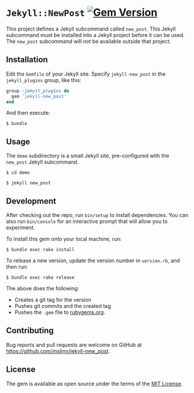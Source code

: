 # `Jekyll::NewPost` [![Gem Version](https://badge.fury.io/rb/jekyll-new_post.svg)](https://badge.fury.io/rb/jekyll-new_post)

This project defines a Jekyll subcommand called `new_post`.
This Jekyll subcommand must be installed into a Jekyll project before it can be used.
The `new_post` subcommand will not be available outside that project.


## Installation

Edit the `Gemfile` of your Jekyll site.
Specify `jekyll-new_post` in the `jekyll_plugins` group, like this:

```ruby
group :jekyll_plugins do
  gem 'jekyll-new_post'
end
```

And then execute:

```shell
$ bundle
```


## Usage

The `demo` subdirectory is a small Jekyll site,
pre-configured with the `new_post` Jekyll subcommand.

```shell
$ cd demo

$ jekyll new_post
```


## Development

After checking out the repo, run `bin/setup` to install dependencies.
You can also run `bin/console` for an interactive prompt that will allow you to experiment.

To install this gem onto your local machine, run:

```shell
$ bundle exec rake install
```

To release a new version, update the version number in `version.rb`, and then run:

```shell
$ bundle exec rake release
```

The above does the following:

- Creates a git tag for the version
- Pushes git commits and the created tag
- Pushes the `.gem` file to [rubygems.org](https://rubygems.org).


## Contributing

Bug reports and pull requests are welcome on GitHub at https://github.com/mslinn/jekyll-new_post.


## License

The gem is available as open source under the terms of the [MIT License](https://opensource.org/licenses/MIT).

